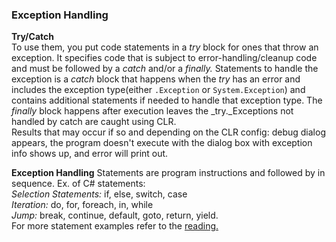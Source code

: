 ### Exception Handling

**Try/Catch**  
To use them, you put code statements in a _try_ block for ones that throw an exception. It specifies code that is subject to error-handling/cleanup code and must be followed by a _catch_ and/or a _finally._ Statements to handle the exception is a _catch_ block that happens when the _try_ has an error and includes the exception type(either `.Exception` or `System.Exception`)
 and contains additional statements if needed to handle that exception type. The _finally_ block happens after execution leaves the _try._Exceptions not handled by catch are caught using CLR.  
Results that may occur if so and depending on the CLR config:  debug dialog appears, the program doesn't execute with the dialog box with exception info shows up, and error will print out.  

**Exception Handling**
Statements are program instructions and followed by in sequence. Ex. of C# statements:  
_Selection Statements:_ if, else, switch, case  
_Iteration:_ do, for, foreach, in, while  
_Jump:_ break, continue, default, goto, return, yield.  
For more statement examples refer to the [reading.](https://docs.microsoft.com/en-us/dotnet/csharp/language-reference/keywords/statement-keywords)